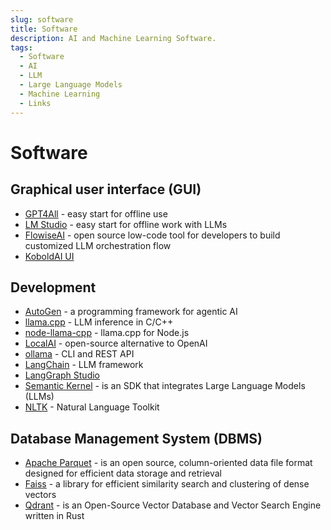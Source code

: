 ```yaml
---
slug: software
title: Software
description: AI and Machine Learning Software.
tags:
  - Software
  - AI
  - LLM
  - Large Language Models
  - Machine Learning
  - Links
---
```


# Software

## Graphical user interface (GUI)

* [GPT4All](https://www.nomic.ai/gpt4all) - easy start for offline use
* [LM Studio](https://lmstudio.ai/) - easy start for offline work with LLMs
* [FlowiseAI](https://flowiseai.com/) - open source low-code tool for developers to build customized LLM orchestration flow
* [KoboldAI UI](https://github.com/LostRuins/koboldcpp)

## Development

* [AutoGen](https://github.com/microsoft/autogen) - a programming framework for agentic AI
* [llama.cpp](https://github.com/ggerganov/llama.cpp) - LLM inference in C/C++
* [node-llama-cpp](https://github.com/withcatai/node-llama-cpp) - llama.cpp for Node.js
* [LocalAI](https://localai.io/) - open-source alternative to OpenAI
* [ollama](https://github.com/ollama) - CLI and REST API
* [LangChain](https://www.langchain.com/) - LLM framework
* [LangGraph Studio](https://github.com/langchain-ai/langgraph-studio)
* [Semantic Kernel](https://github.com/microsoft/semantic-kernel) - is an SDK that integrates Large Language Models (LLMs)
* [NLTK](https://www.nltk.org) - Natural Language Toolkit

## Database Management System (DBMS)

* [Apache Parquet](https://parquet.apache.org/) - is an open source, column-oriented data file format designed for efficient data storage and retrieval
* [Faiss](https://faiss.ai/) - a library for efficient similarity search and clustering of dense vectors
* [Qdrant](https://qdrant.tech/) - is an Open-Source Vector Database and Vector Search Engine written in Rust
